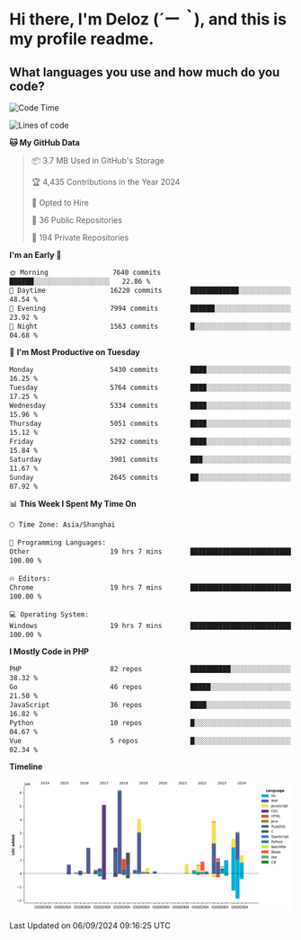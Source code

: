 # **Hi there, I'm Deloz (*´ー｀*), and this is my profile readme.**

## **What languages you use and how much do you code?**

<!--START_SECTION:waka-->
![Code Time](http://img.shields.io/badge/Code%20Time-4%2C603%20hrs%201%20min-blue)

![Lines of code](https://img.shields.io/badge/From%20Hello%20World%20I%27ve%20Written-40.5%20million%20lines%20of%20code-blue)

**🐱 My GitHub Data** 

> 📦 3.7 MB Used in GitHub's Storage 
 > 
> 🏆 4,435 Contributions in the Year 2024
 > 
> 💼 Opted to Hire
 > 
> 📜 36 Public Repositories 
 > 
> 🔑 194 Private Repositories 
 > 
**I'm an Early 🐤** 

```text
🌞 Morning                7640 commits        ██████░░░░░░░░░░░░░░░░░░░   22.86 % 
🌆 Daytime                16220 commits       ████████████░░░░░░░░░░░░░   48.54 % 
🌃 Evening                7994 commits        ██████░░░░░░░░░░░░░░░░░░░   23.92 % 
🌙 Night                  1563 commits        █░░░░░░░░░░░░░░░░░░░░░░░░   04.68 % 
```
📅 **I'm Most Productive on Tuesday** 

```text
Monday                   5430 commits        ████░░░░░░░░░░░░░░░░░░░░░   16.25 % 
Tuesday                  5764 commits        ████░░░░░░░░░░░░░░░░░░░░░   17.25 % 
Wednesday                5334 commits        ████░░░░░░░░░░░░░░░░░░░░░   15.96 % 
Thursday                 5051 commits        ████░░░░░░░░░░░░░░░░░░░░░   15.12 % 
Friday                   5292 commits        ████░░░░░░░░░░░░░░░░░░░░░   15.84 % 
Saturday                 3901 commits        ███░░░░░░░░░░░░░░░░░░░░░░   11.67 % 
Sunday                   2645 commits        ██░░░░░░░░░░░░░░░░░░░░░░░   07.92 % 
```


📊 **This Week I Spent My Time On** 

```text
🕑︎ Time Zone: Asia/Shanghai

💬 Programming Languages: 
Other                    19 hrs 7 mins       █████████████████████████   100.00 % 

🔥 Editors: 
Chrome                   19 hrs 7 mins       █████████████████████████   100.00 % 

💻 Operating System: 
Windows                  19 hrs 7 mins       █████████████████████████   100.00 % 
```

**I Mostly Code in PHP** 

```text
PHP                      82 repos            ██████████░░░░░░░░░░░░░░░   38.32 % 
Go                       46 repos            █████░░░░░░░░░░░░░░░░░░░░   21.50 % 
JavaScript               36 repos            ████░░░░░░░░░░░░░░░░░░░░░   16.82 % 
Python                   10 repos            █░░░░░░░░░░░░░░░░░░░░░░░░   04.67 % 
Vue                      5 repos             █░░░░░░░░░░░░░░░░░░░░░░░░   02.34 % 
```



**Timeline**

![Lines of Code chart](https://raw.githubusercontent.com/deloz/deloz/main/assets/bar_graph.png)


 Last Updated on 06/09/2024 09:16:25 UTC
<!--END_SECTION:waka-->
